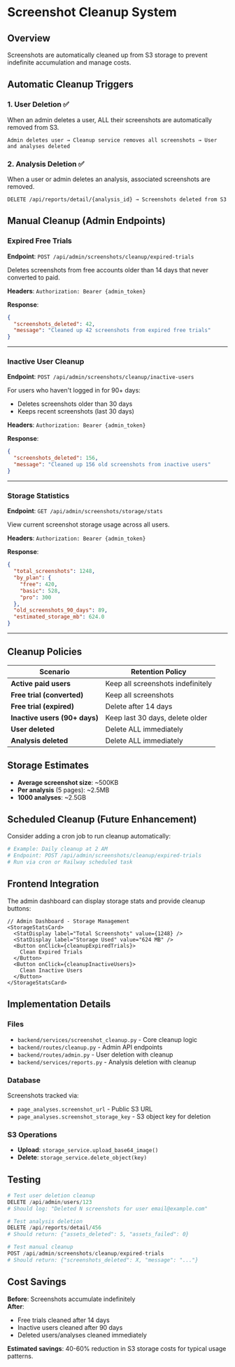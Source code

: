 # Screenshot Cleanup System

## Overview

Screenshots are automatically cleaned up from S3 storage to prevent indefinite accumulation and manage costs.

## Automatic Cleanup Triggers

### 1. **User Deletion** ✅
When an admin deletes a user, ALL their screenshots are automatically removed from S3.

```
Admin deletes user → Cleanup service removes all screenshots → User and analyses deleted
```

### 2. **Analysis Deletion** ✅  
When a user or admin deletes an analysis, associated screenshots are removed.

```
DELETE /api/reports/detail/{analysis_id} → Screenshots deleted from S3
```

## Manual Cleanup (Admin Endpoints)

### Expired Free Trials
**Endpoint**: `POST /api/admin/screenshots/cleanup/expired-trials`

Deletes screenshots from free accounts older than 14 days that never converted to paid.

**Headers**: `Authorization: Bearer {admin_token}`

**Response**:
```json
{
  "screenshots_deleted": 42,
  "message": "Cleaned up 42 screenshots from expired free trials"
}
```

---

### Inactive User Cleanup
**Endpoint**: `POST /api/admin/screenshots/cleanup/inactive-users`

For users who haven't logged in for 90+ days:
- Deletes screenshots older than 30 days
- Keeps recent screenshots (last 30 days)

**Headers**: `Authorization: Bearer {admin_token}`

**Response**:
```json
{
  "screenshots_deleted": 156,
  "message": "Cleaned up 156 old screenshots from inactive users"
}
```

---

### Storage Statistics
**Endpoint**: `GET /api/admin/screenshots/storage/stats`

View current screenshot storage usage across all users.

**Headers**: `Authorization: Bearer {admin_token}`

**Response**:
```json
{
  "total_screenshots": 1248,
  "by_plan": {
    "free": 420,
    "basic": 528,
    "pro": 300
  },
  "old_screenshots_90_days": 89,
  "estimated_storage_mb": 624.0
}
```

---

## Cleanup Policies

| Scenario | Retention Policy |
|----------|------------------|
| **Active paid users** | Keep all screenshots indefinitely |
| **Free trial (converted)** | Keep all screenshots |
| **Free trial (expired)** | Delete after 14 days |
| **Inactive users (90+ days)** | Keep last 30 days, delete older |
| **User deleted** | Delete ALL immediately |
| **Analysis deleted** | Delete ALL immediately |

## Storage Estimates

- **Average screenshot size**: ~500KB
- **Per analysis** (5 pages): ~2.5MB
- **1000 analyses**: ~2.5GB

## Scheduled Cleanup (Future Enhancement)

Consider adding a cron job to run cleanup automatically:

```python
# Example: Daily cleanup at 2 AM
# Endpoint: POST /api/admin/screenshots/cleanup/expired-trials
# Run via cron or Railway scheduled task
```

## Frontend Integration

The admin dashboard can display storage stats and provide cleanup buttons:

```tsx
// Admin Dashboard - Storage Management
<StorageStatsCard>
  <StatDisplay label="Total Screenshots" value={1248} />
  <StatDisplay label="Storage Used" value="624 MB" />
  <Button onClick={cleanupExpiredTrials}>
    Clean Expired Trials
  </Button>
  <Button onClick={cleanupInactiveUsers}>
    Clean Inactive Users
  </Button>
</StorageStatsCard>
```

## Implementation Details

### Files
- `backend/services/screenshot_cleanup.py` - Core cleanup logic
- `backend/routes/cleanup.py` - Admin API endpoints
- `backend/routes/admin.py` - User deletion with cleanup
- `backend/services/reports.py` - Analysis deletion with cleanup

### Database
Screenshots tracked via:
- `page_analyses.screenshot_url` - Public S3 URL
- `page_analyses.screenshot_storage_key` - S3 object key for deletion

### S3 Operations
- **Upload**: `storage_service.upload_base64_image()`
- **Delete**: `storage_service.delete_object(key)`

## Testing

```python
# Test user deletion cleanup
DELETE /api/admin/users/123
# Should log: "Deleted N screenshots for user email@example.com"

# Test analysis deletion
DELETE /api/reports/detail/456
# Should return: {"assets_deleted": 5, "assets_failed": 0}

# Test manual cleanup
POST /api/admin/screenshots/cleanup/expired-trials
# Should return: {"screenshots_deleted": X, "message": "..."}
```

## Cost Savings

**Before**: Screenshots accumulate indefinitely  
**After**: 
- Free trials cleaned after 14 days
- Inactive users cleaned after 90 days
- Deleted users/analyses cleaned immediately

**Estimated savings**: 40-60% reduction in S3 storage costs for typical usage patterns.
